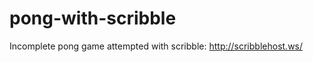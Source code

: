pong-with-scribble
==================

Incomplete pong game attempted with scribble: http://scribblehost.ws/

